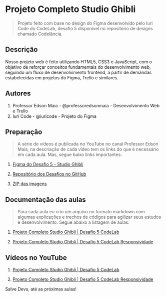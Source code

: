 # Projeto Completo Studio Ghibli

> Projeto feito com base no design do Figma desenvolvido pelo Iuri Code do CodeLab, desafio 5 disponível no repositório de designs chamado Codelância.

## Descrição

Nosso projeto web é feito utilizando HTML5, CSS3 e JavaScript, com o objetivo de reforçar conceitos fundamentais do desenvolvimento web, seguindo um fluxo de desenvolvimento frontend, a partir de demandas estabelecidas em projetos do Figma, Trello e similares.

## Autores

1. Professor Edson Maia - @professoredsonmaia - Desenvolvimento Web e Trello
2. Iuri Code - @iuricode - Projeto do Figma

## Preparação

> A série de vídeos é publicada no YouTube no canal Professor Edson Maia, na descriação de cada vídeo tem os links do que é necessário em cada aula. Mas, segue baixo links importantes:

1. [Figma do Desafio 5 - Studio Ghibli](https://www.figma.com/design/Yb9IBH56g7T1hdIyZ3BMNO/Desafios---CodeLab?t=txmBd1xzhCpgPS0O-0)

2. [Repositório dos Desafios no GitHub](https://github.com/iuricode/desafios-frontend)

3. [ZIP das imagens](https://drive.google.com/file/d/1HcOpp15YIjrjS8rxDOhmpaRWZao0zzZf/view?usp=sharing)

## Documentação das aulas

> Para cada aula eu crio um arquivo no formato markdown com algumas explicações e trechos de códigos para agilizar seus estudos e desenvolvimento. Segue abaixo a listagem de aulas:

1. [Projeto Completo Studio Ghibli | Desafio 5 CodeLab](https://github.com/edsonmaia/studio-ghibli/blob/main/docs/projeto-studio-ghibli.md)

2. [Projeto Completo Studio Ghibli | Desafio 5 CodeLab Responsividade](https://github.com/edsonmaia/studio-ghibli/blob/main/docs/projeto-studio-ghibli-responsividade.md)

## Vídeos no YouTube

1. [Projeto Completo Studio Ghibli | Desafio 5 CodeLab](https://youtu.be/PA_Hq9JVAJA)

2. [Projeto Completo Studio Ghibli | Desafio 5 CodeLab Responsividade](https://youtu.be/ANRhDIooVd4)

Salve Devs, até as próximas aulas!
